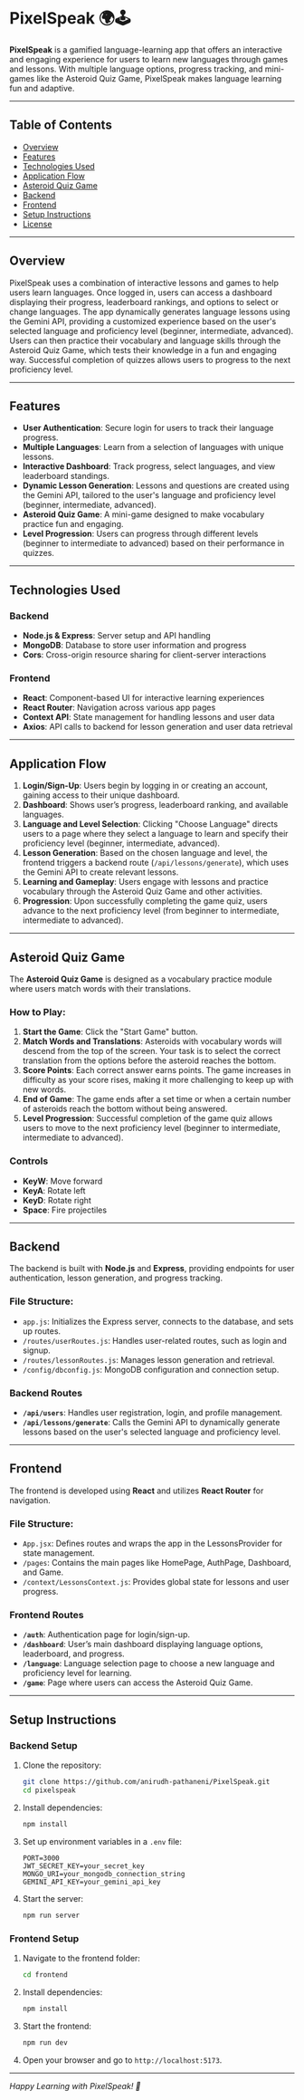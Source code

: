 # PixelSpeak 🌍🕹️

**PixelSpeak** is a gamified language-learning app that offers an interactive and engaging experience for users to learn new languages through games and lessons. With multiple language options, progress tracking, and mini-games like the Asteroid Quiz Game, PixelSpeak makes language learning fun and adaptive.

---

## Table of Contents
- [Overview](#overview)
- [Features](#features)
- [Technologies Used](#technologies-used)
- [Application Flow](#application-flow)
- [Asteroid Quiz Game](#asteroid-quiz-game)
- [Backend](#backend)
- [Frontend](#frontend)
- [Setup Instructions](#setup-instructions)
- [License](#license)

---

## Overview
PixelSpeak uses a combination of interactive lessons and games to help users learn languages. Once logged in, users can access a dashboard displaying their progress, leaderboard rankings, and options to select or change languages. The app dynamically generates language lessons using the Gemini API, providing a customized experience based on the user's selected language and proficiency level (beginner, intermediate, advanced). Users can then practice their vocabulary and language skills through the Asteroid Quiz Game, which tests their knowledge in a fun and engaging way. Successful completion of quizzes allows users to progress to the next proficiency level.

---

## Features
- **User Authentication**: Secure login for users to track their language progress.
- **Multiple Languages**: Learn from a selection of languages with unique lessons.
- **Interactive Dashboard**: Track progress, select languages, and view leaderboard standings.
- **Dynamic Lesson Generation**: Lessons and questions are created using the Gemini API, tailored to the user's language and proficiency level (beginner, intermediate, advanced).
- **Asteroid Quiz Game**: A mini-game designed to make vocabulary practice fun and engaging.
- **Level Progression**: Users can progress through different levels (beginner to intermediate to advanced) based on their performance in quizzes.

---

## Technologies Used
### Backend
- **Node.js & Express**: Server setup and API handling
- **MongoDB**: Database to store user information and progress
- **Cors**: Cross-origin resource sharing for client-server interactions

### Frontend
- **React**: Component-based UI for interactive learning experiences
- **React Router**: Navigation across various app pages
- **Context API**: State management for handling lessons and user data
- **Axios**: API calls to backend for lesson generation and user data retrieval

---

## Application Flow
1. **Login/Sign-Up**: Users begin by logging in or creating an account, gaining access to their unique dashboard.
2. **Dashboard**: Shows user’s progress, leaderboard ranking, and available languages.
3. **Language and Level Selection**: Clicking "Choose Language" directs users to a page where they select a language to learn and specify their proficiency level (beginner, intermediate, advanced).
4. **Lesson Generation**: Based on the chosen language and level, the frontend triggers a backend route (`/api/lessons/generate`), which uses the Gemini API to create relevant lessons.
5. **Learning and Gameplay**: Users engage with lessons and practice vocabulary through the Asteroid Quiz Game and other activities.
6. **Progression**: Upon successfully completing the game quiz, users advance to the next proficiency level (from beginner to intermediate, intermediate to advanced).

---

## Asteroid Quiz Game
The **Asteroid Quiz Game** is designed as a vocabulary practice module where users match words with their translations.

### How to Play:
1. **Start the Game**: Click the "Start Game" button.
2. **Match Words and Translations**: Asteroids with vocabulary words will descend from the top of the screen. Your task is to select the correct translation from the options before the asteroid reaches the bottom.
3. **Score Points**: Each correct answer earns points. The game increases in difficulty as your score rises, making it more challenging to keep up with new words.
4. **End of Game**: The game ends after a set time or when a certain number of asteroids reach the bottom without being answered.
5. **Level Progression**: Successful completion of the game quiz allows users to move to the next proficiency level (beginner to intermediate, intermediate to advanced).

### Controls
- **KeyW**: Move forward
- **KeyA**: Rotate left
- **KeyD**: Rotate right
- **Space**: Fire projectiles

---

## Backend
The backend is built with **Node.js** and **Express**, providing endpoints for user authentication, lesson generation, and progress tracking.

### File Structure:
- `app.js`: Initializes the Express server, connects to the database, and sets up routes.
- `/routes/userRoutes.js`: Handles user-related routes, such as login and signup.
- `/routes/lessonRoutes.js`: Manages lesson generation and retrieval.
- `/config/dbconfig.js`: MongoDB configuration and connection setup.

### Backend Routes
- **`/api/users`**: Handles user registration, login, and profile management.
- **`/api/lessons/generate`**: Calls the Gemini API to dynamically generate lessons based on the user's selected language and proficiency level.

---

## Frontend
The frontend is developed using **React** and utilizes **React Router** for navigation.

### File Structure:
- `App.jsx`: Defines routes and wraps the app in the LessonsProvider for state management.
- `/pages`: Contains the main pages like HomePage, AuthPage, Dashboard, and Game.
- `/context/LessonsContext.js`: Provides global state for lessons and user progress.
  
### Frontend Routes
- **`/auth`**: Authentication page for login/sign-up.
- **`/dashboard`**: User’s main dashboard displaying language options, leaderboard, and progress.
- **`/language`**: Language selection page to choose a new language and proficiency level for learning.
- **`/game`**: Page where users can access the Asteroid Quiz Game.

---

## Setup Instructions

### Backend Setup
1. Clone the repository:
    ```bash
    git clone https://github.com/anirudh-pathaneni/PixelSpeak.git
    cd pixelspeak
    ```
2. Install dependencies:
    ```bash
    npm install
    ```
3. Set up environment variables in a `.env` file:
    ```env
    PORT=3000
    JWT_SECRET_KEY=your_secret_key
    MONGO_URI=your_mongodb_connection_string
    GEMINI_API_KEY=your_gemini_api_key
    ```
4. Start the server:
    ```bash
    npm run server
    ```

### Frontend Setup
1. Navigate to the frontend folder:
    ```bash
    cd frontend
    ```
2. Install dependencies:
    ```bash
    npm install
    ```
3. Start the frontend:
    ```bash
    npm run dev
    ```
4. Open your browser and go to `http://localhost:5173`.

---

*Happy Learning with PixelSpeak! 🌟*
